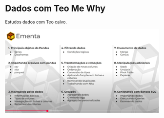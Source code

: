 # Dados com Teo Me Why

Estudos dados com Teo calvo.

![grade ementa](/pandas_2025/ementa_pandas.png)
